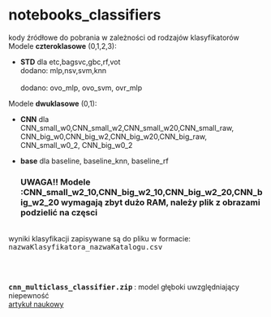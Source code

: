 # notebooks_classifiers


</h2>

kody źródłowe do pobrania w zależności od rodzajów klasyfikatorów<br>
Modele **czteroklasowe** (0,1,2,3):
- <b>STD</b> dla etc,bagsvc,gbc,rf,vot
<br> dodano: mlp,nsv,svm,knn<br>
<br> dodano: ovo_mlp, ovo_svm, ovr_mlp<br>

Modele **dwuklasowe** (0,1):
- <b>CNN</b> dla 
<br>CNN_small_w0,CNN_small_w2,CNN_small_w20,CNN_small_raw,
<br>CNN_big_w0,CNN_big_w2,CNN_big_w20,CNN_big_raw,
<br>   CNN_small_w0_2, CNN_big_w0_2
- <b>base</b> dla baseline, baseline_knn, baseline_rf

  ### UWAGA!! Modele :CNN_small_w2_10,CNN_big_w2_10,CNN_big_w2_20,CNN_big_w2_20 wymagają zbyt dużo RAM, należy plik z obrazami podzielić na częsci


<br>
wyniki klasyfikacji zapisywane są do pliku w formacie:
<tt>nazwaKlasyfikatora_nazwaKatalogu.csv</tt>

<br><br>

<b><tt> cnn_multiclass_classifier.zip</tt> </b> : model głęboki uwzględniający niepewność
<br>[artykuł naukowy](https://www.mdpi.com/1424-8220/21/6/1963) 
